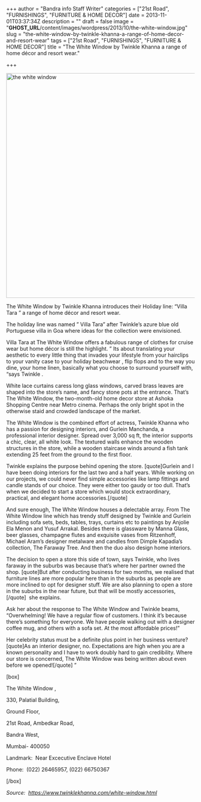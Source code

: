+++
author = "Bandra info Staff Writer"
categories = ["21st Road", "FURNISHINGS", "FURNITURE &amp; HOME DECOR"]
date = 2013-11-01T03:37:34Z
description = ""
draft = false
image = "__GHOST_URL__/content/images/wordpress/2013/10/the-white-window.jpg"
slug = "the-white-window-by-twinkle-khanna-a-range-of-home-decor-and-resort-wear"
tags = ["21st Road", "FURNISHINGS", "FURNITURE &amp; HOME DECOR"]
title = "The White Window by Twinkle Khanna a range of home décor and resort wear."

+++


<p><a href="https://i1.wp.com/bandra.info/wp-content/uploads/2013/10/the-white-window.jpg?ssl=1"><img loading="lazy" class="size-full wp-image-4584 aligncenter" src="https://i1.wp.com/bandra.info/wp-content/uploads/2013/10/the-white-window.jpg?resize=601%2C601&#038;ssl=1" alt="the white window" width="601" height="601" srcset="https://i1.wp.com/bandra.info/wp-content/uploads/2013/10/the-white-window.jpg?w=601&amp;ssl=1 601w, https://i1.wp.com/bandra.info/wp-content/uploads/2013/10/the-white-window.jpg?resize=150%2C150&amp;ssl=1 150w, https://i1.wp.com/bandra.info/wp-content/uploads/2013/10/the-white-window.jpg?resize=300%2C300&amp;ssl=1 300w" sizes="(max-width: 601px) 100vw, 601px" data-recalc-dims="1" /></a></p>
<p>The White Window by Twinkle Khanna introduces their Holiday line: &#8220;Villa Tara &#8221; a range of home décor and resort wear.</p>
<p>The holiday line was named &#8221; Villa Tara&#8221; after Twinkle&#8217;s azure blue old Portuguese villa in Goa where ideas for the collection were envisioned.</p>
<p>Villa Tara at The White Window offers a fabulous range of clothes for cruise wear but home décor is still the highlight. &#8221; Its about translating your aesthetic to every little thing that invades your lifestyle from your hairclips to your vanity case to your holiday beachwear , flip flops and to the way you dine, your home linen, basically what you choose to surround yourself with, &#8220;says Twinkle .</p>
<p>White lace curtains caress long glass windows, carved brass leaves are shaped into the store&#8217;s name, and fancy stone pots at the entrance. That&#8217;s The White Window, the two-month-old home decor store at Ashoka Shopping Centre near Metro cinema. Perhaps the only bright spot in the otherwise staid and crowded landscape of the market.</p>
<p>The White Window is the combined effort of actress, Twinkle Khanna who has a passion for designing interiors, and Gurlein Manchanda, a professional interior designer. Spread over 3,000 sq ft, the interior supports a chic, clear, all white look. The textured walls enhance the wooden structures in the store, while a wooden staircase winds around a fish tank extending 25 feet from the ground to the first floor.</p>
<p>Twinkle explains the purpose behind opening the store. [quote]Gurlein and I have been doing interiors for the last two and a half years. While working on our projects, we could never find simple accessories like lamp fittings and candle stands of our choice. They were either too gaudy or too dull. That&#8217;s when we decided to start a store which would stock extraordinary, practical, and elegant home accessories.[/quote]</p>
<p>And sure enough, The White Window houses a delectable array. From The White Window line which has trendy stuff designed by Twinkle and Gurlein including sofa sets, beds, tables, trays, curtains etc to paintings by Anjolie Ela Menon and Yusuf Arrakal. Besides there is glassware by Manna Glass, beer glasses, champagne flutes and exquisite vases from Ritzenhoff, Michael Aram&#8217;s designer metalware and candles from Dimple Kapadia&#8217;s collection, The Faraway Tree. And then the duo also design home interiors.</p>
<p>The decision to open a store this side of town, says Twinkle, who lives faraway in the suburbs was because that&#8217;s where her partner owned the shop. [quote]But after conducting business for two months, we realised that furniture lines are more popular here than in the suburbs as people are more inclined to opt for designer stuff. We are also planning to open a store in the suburbs in the near future, but that will be mostly accessories,[/quote]  she explains.</p>
<p>Ask her about the response to The White Window and Twinkle beams, &#8220;Overwhelming! We have a regular flow of customers. I think it&#8217;s because there&#8217;s something for everyone. We have people walking out with a designer coffee mug, and others with a sofa set. At the most affordable prices!&#8221;</p>
<p>Her celebrity status must be a definite plus point in her business venture? [quote]As an interior designer, no. Expectations are high when you are a known personality and I have to work doubly hard to gain credibility. Where our store is concerned, The White Window was being written about even before we opened![/quote] &#8221;</p>
<p>[box]</p>
<p>The White Window ,</p>
<p>330, Palatial Building,</p>
<p>Ground Floor,</p>
<p>21st Road, Ambedkar Road,</p>
<p>Bandra West,</p>
<p>Mumbai- 400050</p>
<p>Landmark:  Near Excecutive Enclave Hotel</p>
<p>Phone:  (022) 26465957, (022) 66750367</p>
<p>[/box]</p>
<p><em>Source:  <a href="https://www.twinklekhanna.com/white-window.html">https://www.twinklekhanna.com/white-window.html</a></em></p>



